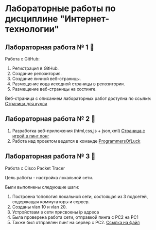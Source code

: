 # Лабораторные работы по дисциплине "Интернет-технологии"
## Лабораторная работа № 1 :green_book:

Работа с GitHub:

1. Регистрация в GitHub.
2. Создание репозитория.
3. Создание личной веб-страницы.
4. Размещение кода исходной страницы в репозитории.
5. Размещение веб-страницы на хостинге.

Веб-страница с описанием лабораторных работ доступна по ссылке: [Страница для курса](https://vlad777442.github.io/inet "Page")

## Лабораторная работа № 2 :green_book:

1. Разработка веб-приложения (html,css,js + json,xml) [Страница с игрой в пинг понг](https://github.com/vlad777442/ping-pong-game "Page")
2. Работа над проектом ведется в команде [ProgrammersOfLuck](https://github.com/fireru277/inet2022/wiki "Page")

## Лабораторная работа № 3 :green_book:

Работа с Cisco Packet Tracer

Цель работы - настройка локальной сети.

Были выполнены следующие шаги:

1. Построена топология локальной сети, состоящая из 3 подсетей, содержащая коммутаторы и сервер.
2. Созданы vlan 10 и vlan 20.
3. Устройствам в сети присвоены ip адреса
4. Была проверена работа сети, отправкой пинга с PC2 на PC1
5. Также был отправлен пинг на сервер с PC2. 
[Ссылка на файл](https://github.com/vlad777442/inet/blob/main/esaulov-cisco.pkt "Page")

